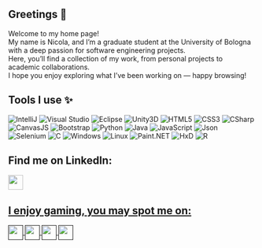 ## Greetings 👋
Welcome to my home page!<br>
My name is Nicola, and I’m a graduate student at the University of Bologna with a deep passion for software engineering projects.<br>
Here, you’ll find a collection of my work, from personal projects to academic collaborations.<br>
I hope you enjoy exploring what I’ve been working on — happy browsing!

<!--
**nicolamoothreemodugno/nicolamoothreemodugno** is a ✨ _special_ ✨ repository because its `README.md` (this file) appears on your GitHub profile.
-->

## Tools I use ✨

![IntelliJ](https://img.shields.io/badge/IntelliJ%20Idea-black?style=for-the-badge)
![Visual Studio](https://img.shields.io/badge/Visual%20Studio-5C2D91.svg?style=for-the-badge&logo=visual-studio&logoColor=white)
![Eclipse](https://img.shields.io/badge/Eclipse%20-grey?style=for-the-badge)
![Unity3D](https://img.shields.io/badge/Unity3D-%2300599C.svg?style=for-the-badge&logo=Unity&logoColor=white)
![HTML5](https://img.shields.io/badge/html5-%23E34F26.svg?style=for-the-badge&logo=html5&logoColor=white)
![CSS3](https://img.shields.io/badge/css3-%231572B6.svg?style=for-the-badge&logo=css3&logoColor=white)
![CSharp](https://img.shields.io/badge/C#-%23563D7C.svg?style=for-the-badge&logo=CSharp&logoColor=white)
![CanvasJS](https://img.shields.io/badge/Canvas%20JS%20-darkblue?style=for-the-badge)
![Bootstrap](https://img.shields.io/badge/Bootstrap%20-purple?style=for-the-badge)
![Python](https://img.shields.io/badge/python-3670A0?style=for-the-badge&logo=python&logoColor=ffdd54)
![Java](https://img.shields.io/badge/Java-ED8B00?style=for-the-badge&logo=java&logoColor=white)
![JavaScript](https://img.shields.io/badge/javascript-%23323330.svg?style=for-the-badge&logo=javascript&logoColor=%23F7DF1E)
![Json](https://img.shields.io/badge/Json-%23593d88.svg?style=for-the-badge&logo=Json&logoColor=white)
![Selenium](https://img.shields.io/badge/Selenium-6DA55F?style=for-the-badge&logo=Selenium&logoColor=white)
![C](https://img.shields.io/badge/C-00599C?style=for-the-badge&logo=c&logoColor=white)
![Windows](https://img.shields.io/badge/Windows-0078D6?style=for-the-badge&logo=windows&logoColor=white)
![Linux](https://img.shields.io/badge/Linux-FCC624?style=for-the-badge&logo=linux&logoColor=black)
![Paint.NET](https://img.shields.io/badge/paint.net%20-white?style=for-the-badge)
![HxD](https://img.shields.io/badge/HxD%20-orange?style=for-the-badge)
![R](https://img.shields.io/badge/R%20%20-blue?style=for-the-badge)

## Find me on LinkedIn:
<p align="left">
<a href="https://www.linkedin.com/in/nicola-modugno-20a26b202" target="blank"><img align="center" src="https://cdn-icons-png.flaticon.com/512/174/174857.png" alt="" height="30"/>
</p>

## I enjoy gaming, you may spot me on:
<p align="left">
<a href="" target="blank"><img align="center" src="https://upload.wikimedia.org/wikipedia/commons/thumb/3/31/Epic_Games_logo.svg/516px-Epic_Games_logo.svg.png" alt="" height="30"/>
<a href="" target="blank"><img align="center" src="https://cdn.freebiesupply.com/images/large/2x/steam-logo-transparent.png" alt="" height="30"/>
<a href="" target="blank"><img align="center" src="https://unikey.co.il/wp-content/uploads/2021/01/GOG-COM-logo-ICON.png" alt="" height="30"/>
<a href="" target="blank"><img align="center" src="https://www.techspot.com/images2/downloads/topdownload/2021/03/2021-03-17-ts3_thumbs-cba.png" alt="" height="30"/>
</p>
